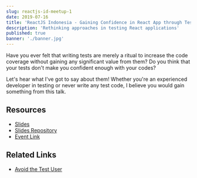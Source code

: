 ```yaml
---
slug: reactjs-id-meetup-1
date: 2019-07-16
title: 'ReactJS Indonesia - Gaining Confidence in React App through Testing'
description: 'Rethinking approaches in testing React applications'
published: true
banner: './banner.jpg'
---
```


Have you ever felt that writing tests are merely a ritual to increase the code coverage without gaining any significant value from them?
Do you think that your tests don't make you confident enough with your codes?

Let's hear what I've got to say about them!
Whether you're an experienced developer in testing or never write any test code, I believe you would gain something from this talk.

## Resources

- [Slides](https://confident-react-testing.netlify.com/)
- [Slides Repository](https://github.com/zainfathoni/confident-react-testing)
- [Event Link](https://www.meetup.com/reactindonesia/events/263022521/)

## Related Links

- [Avoid the Test User](https://kentcdodds.com/blog/avoid-the-test-user)
